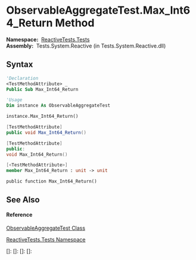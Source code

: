 # ObservableAggregateTest.Max\_Int64\_Return Method

**Namespace:**  [ReactiveTests.Tests](ReactiveTests.Tests\ReactiveTests.Tests.md)  
**Assembly:**  Tests.System.Reactive (in Tests.System.Reactive.dll)

## Syntax

```vb
'Declaration
<TestMethodAttribute> _
Public Sub Max_Int64_Return
```

```vb
'Usage
Dim instance As ObservableAggregateTest

instance.Max_Int64_Return()
```

```csharp
[TestMethodAttribute]
public void Max_Int64_Return()
```

```c++
[TestMethodAttribute]
public:
void Max_Int64_Return()
```

```fsharp
[<TestMethodAttribute>]
member Max_Int64_Return : unit -> unit 
```

```jscript
public function Max_Int64_Return()
```

## See Also

#### Reference

[ObservableAggregateTest Class](ObservableAggregateTest\ObservableAggregateTest.md)

[ReactiveTests.Tests Namespace](ReactiveTests.Tests\ReactiveTests.Tests.md)

[]: 
[]: 
[]: 
[]: 